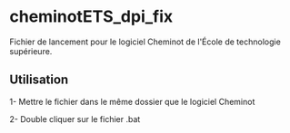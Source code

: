 # cheminotETS_dpi_fix

Fichier de lancement pour le logiciel Cheminot de l'École de technologie supérieure. 

## Utilisation
1- Mettre le fichier dans le même dossier que le logiciel Cheminot

2- Double cliquer sur le fichier .bat
